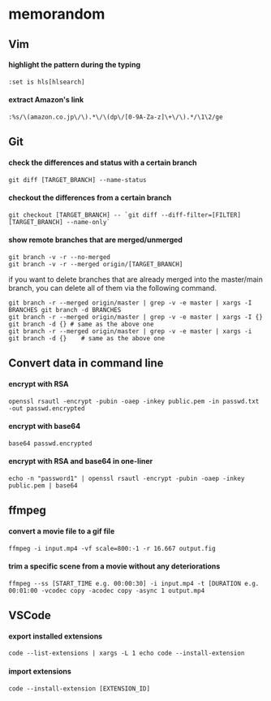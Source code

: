 # memorandom

## Vim

#### highlight the pattern during the typing
```
:set is hls[hlsearch]
```

#### extract Amazon's link
```
:%s/\(amazon.co.jp\/\).*\/\(dp\/[0-9A-Za-z]\+\/\).*/\1\2/ge 
```


## Git

#### check the differences and status with a certain branch
```
git diff [TARGET_BRANCH] --name-status
```

#### checkout the differences from a certain branch
```
git checkout [TARGET_BRANCH] -- `git diff --diff-filter=[FILTER] [TARGET_BRANCH] --name-only`
```

#### show remote branches that are merged/unmerged
```
git branch -v -r --no-merged
git branch -v -r --merged origin/[TARGET_BRANCH]
```

if you want to delete branches that are already merged into the master/main branch, you can delete all of them via the following command.
```
git branch -r --merged origin/master | grep -v -e master | xargs -I BRANCHES git branch -d BRANCHES
git branch -r --merged origin/master | grep -v -e master | xargs -I {} git branch -d {} # same as the above one
git branch -r --merged origin/master | grep -v -e master | xargs -i git branch -d {}    # same as the above one
```

## Convert data in command line

#### encrypt with RSA
```
openssl rsautl -encrypt -pubin -oaep -inkey public.pem -in passwd.txt -out passwd.encrypted
```
#### encrypt with base64
```
base64 passwd.encrypted
```
#### encrypt with RSA and base64 in one-liner
```
echo -n "password1" | openssl rsautl -encrypt -pubin -oaep -inkey public.pem | base64
```

## ffmpeg

#### convert a movie file to a gif file
```
ffmpeg -i input.mp4 -vf scale=800:-1 -r 16.667 output.fig
```
#### trim a specific scene from a movie without any deteriorations
```
ffmpeg --ss [START_TIME e.g. 00:00:30] -i input.mp4 -t [DURATION e.g. 00:01:00 -vcodec copy -acodec copy -async 1 output.mp4
```


## VSCode

#### export installed extensions
```
code --list-extensions | xargs -L 1 echo code --install-extension
```
#### import extensions
```
code --install-extension [EXTENSION_ID]
```
